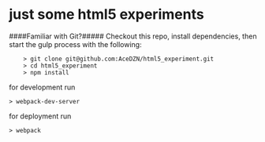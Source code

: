 # just some html5 experiments

####Familiar with Git?#####
Checkout this repo, install dependencies, then start the gulp process with the following:

```
	> git clone git@github.com:AceDZN/html5_experiment.git
	> cd html5_experiment
	> npm install
```
  for development run
  ```
  > webpack-dev-server
  ```
  for deployment run
  ```
  > webpack
  ```
